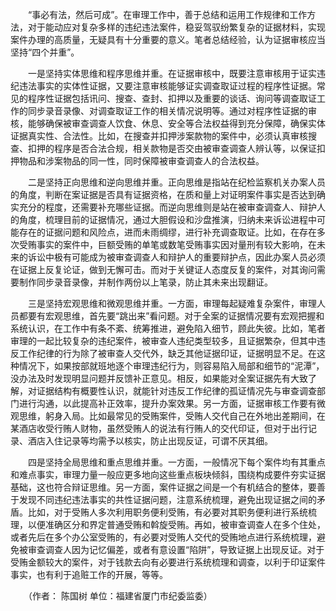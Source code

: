 　　“事必有法，然后可成”。在审理工作中，善于总结和运用工作规律和工作方法，对于能动应对复杂多样的违纪违法案件，稳妥驾驭纷繁复杂的证据材料，实现案件办理的高质量，无疑具有十分重要的意义。笔者总结经验，认为证据审核应当坚持“四个并重”。

　　一是坚持实体思维和程序思维并重。在证据审核中，既要注意审核用于证实违纪违法事实的实体性证据，又要注意审核能够证实调查取证过程的程序性证据。常见的程序性证据包括讯问、搜查、查封、扣押以及重要的谈话、询问等调查取证工作的同步录音录像、对调查取证工作的相关情况说明等。通过对程序性证据的审核，能够确保被审查调查人饮食、休息、安全等合法权益得到充分保障，确保实体证据真实性、合法性。比如，在搜查并扣押涉案款物的案件中，必须认真审核搜查、扣押的程序是否合法合规，相关款物是否交由被审查调查人辨认等，以保证扣押物品和涉案物品的同一性，同时保障被审查调查人的合法权益。

　　二是坚持正向思维和逆向思维并重。正向思维是指站在纪检监察机关办案人员的角度，判断在案证据是否具有证据资格，在质和量上对证明案件事实是否达到确实充分的程度，还需要补充哪些证据。而逆向思维则是站在被审查调查人、辩护人的角度，梳理目前的证据情况，通过大胆假设和沙盘推演，归纳未来诉讼进程中可能存在的证据问题和风险点，进而未雨绸缪，进行补充调查取证。比如，在存在多次受贿事实的案件中，巨额受贿的单笔或数笔受贿事实因对量刑有较大影响，在未来的诉讼中极有可能成为被审查调查人和辩护人的重要辩护点，因此办案人员必须在证据上反复论证，做到无懈可击。而对于关键证人态度反复的案件，对其询问需要制作同步录音录像，并制作两份以上笔录，防止其未来出现翻证。

　　三是坚持宏观思维和微观思维并重。一方面，审理每起疑难复杂案件，审理人员都要有宏观思维，首先要“跳出来”看问题。对于全案的证据情况要有宏观把握和系统认识，在工作中有条不紊、统筹推进，避免陷入细节，顾此失彼。比如，笔者审理的一起比较复杂的违纪案件，被审查人违纪类型较多，且证据繁杂，但其中违反工作纪律的行为除了被审查人交代外，缺乏其他证据印证，证据明显不足。在这种情况下，如果按部就班地逐个审理违纪行为，则容易陷入局部和细节的“泥潭”，没办法及时发现明显问题并反馈补正意见。相反，如果能对全案证据先有大致了解，对证据结构有概要性认识，就能针对违反工作纪律的孤证情况先与审查调查部门进行沟通，以此提高补正效率，提升办案效果。另一方面，证据审核工作要有微观思维，躬身入局。比如最常见的受贿案件，受贿人交代自己在外地出差期间，在某酒店收受行贿人财物，虽然受贿人的说法有行贿人的交代印证，但对于出行记录、酒店入住记录等均需予以核实，防止出现反证，可谓不厌其细。

　　四是坚持全局思维和重点思维并重。一方面，一般情况下每个案件均有其重点和难点事实，审理力量一般应更多地向这些重点板块倾斜，围绕构成要件夯实证据基础，这也符合辩证思维。另一方面，案件证据之间是一个有机结合的整体，要善于发现不同违纪违法事实的共性证据问题，注意系统梳理，避免出现证据之间的矛盾。比如，对于受贿人多次利用职务便利受贿，有必要对其职务便利进行系统梳理，以便准确区分和界定普通受贿和斡旋受贿。再如，被审查调查人在多个住处，或者先后在多个办公室受贿的，有必要对受贿人交代的受贿地点进行系统梳理，避免被审查调查人因为记忆偏差，或者有意设置“陷阱”，导致证据上出现反证。对于受贿金额较大的案件，对于钱款去向有必要进行系统梳理和调查，以利于印证案件事实，也有利于追赃工作的开展，等等。

　　（作者： 陈国树 单位：福建省厦门市纪委监委）